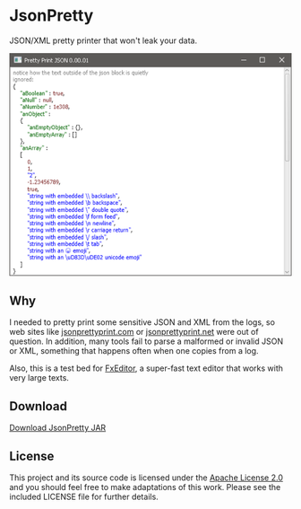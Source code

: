 # JsonPretty

JSON/XML pretty printer that won't leak your data.

![screenshot](https://github.com/andy-goryachev/JsonPretty/blob/master/doc/screenshot.png)

## Why

I needed to pretty print some sensitive JSON and XML from the logs, so web sites like
[jsonprettyprint.com](http://jsonprettyprint.com/)
or
[jsonprettyprint.net](http://jsonprettyprint.net/) were out of question.  In addition, many tools fail to parse a malformed or invalid
JSON or XML, something that happens often when one copies from a log.

Also, this is a test bed for 
[FxEditor](https://github.com/andy-goryachev/FxEditor),
a super-fast text editor that works with very large texts. 

## Download

[Download JsonPretty JAR](https://github.com/andy-goryachev/JsonPretty/raw/master/releases/JsonPretty.0.00.11.jar)

## License

This project and its source code is licensed under the [Apache License 2.0](http://www.apache.org/licenses/LICENSE-2.0) and you should feel free to make adaptations of this work. Please see the included LICENSE file for further details.
